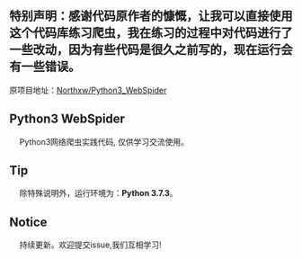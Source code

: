 ## 特别声明：感谢代码原作者的慷慨，让我可以直接使用这个代码库练习爬虫，我在练习的过程中对代码进行了一些改动，因为有些代码是很久之前写的，现在运行会有一些错误。
原项目地址：[Northxw/Python3_WebSpider](https://github.com/Northxw/Python3_WebSpider)

## Python3 WebSpider
&emsp; Python3网络爬虫实践代码, 仅供学习交流使用。

## Tip
&emsp; 除特殊说明外，运行环境为：**Python 3.7.3**。

## Notice
&emsp; 持续更新。欢迎提交issue,我们互相学习! 
